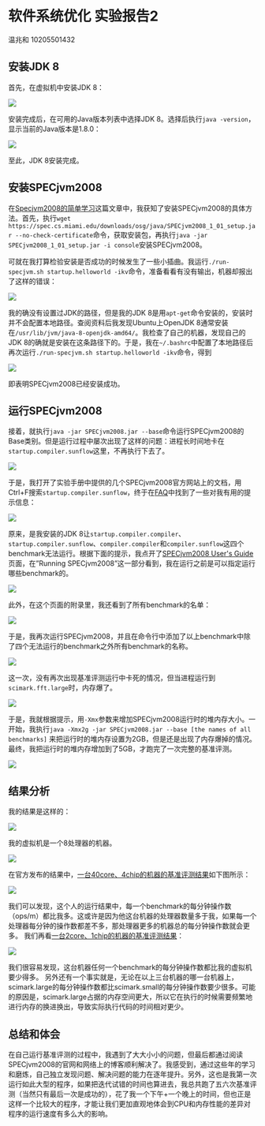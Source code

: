 # 软件系统优化 实验报告2
温兆和 10205501432
## 安装JDK 8
首先，在虚拟机中安装JDK 8：

![](./img/P1.png)

安装完成后，在可用的Java版本列表中选择JDK 8。选择后执行`java -version`，显示当前的Java版本是1.8.0：

![](./img/P2.png)

至此，JDK 8安装完成。

## 安装SPECjvm2008
在[Specjvm2008的简单学习](https://blog.51cto.com/u_11529070/6132431)这篇文章中，我获知了安装SPECjvm2008的具体方法。首先，执行`wget https://spec.cs.miami.edu/downloads/osg/java/SPECjvm2008_1_01_setup.jar --no-check-certificate`命令，获取安装包，再执行`java -jar SPECjvm2008_1_01_setup.jar -i console`安装SPECjvm2008。

可就在我打算检验安装是否成功的时候发生了一些小插曲。我运行`./run-specjvm.sh startup.helloworld -ikv`命令，准备看看有没有输出，机器却报出了这样的错误：

![](./img/P3.png)

我的确没有设置过JDK的路径，但是我的JDK 8是用`apt-get`命令安装的，安装时并不会配置本地路径。查阅资料后我发现Ubuntu上OpenJDK 8通常安装在`/usr/lib/jvm/java-8-openjdk-amd64/`。我检查了自己的机器，发现自己的JDK 8的确就是安装在这条路径下的。于是，我在`~/.bashrc`中配置了本地路径后再次运行`./run-specjvm.sh startup.helloworld -ikv`命令，得到

![](./img/P4.png)

即表明SPECjvm2008已经安装成功。

## 运行SPECjvm2008
接着，就执行`java -jar SPECjvm2008.jar --base`命令运行SPECjvm2008的Base类别。但是运行过程中屡次出现了这样的问题：进程长时间地卡在`startup.compiler.sunflow`这里，不再执行下去了。

![](./img/P5.png)

于是，我打开了实验手册中提供的几个SPECjvm2008官方网站上的文档，用Ctrl+F搜索`startup.compiler.sunflow`，终于在[FAQ](https://www.spec.org/jvm2008/docs/FAQ.html)中找到了一些对我有用的提示信息：

![](./img/P6.png)

原来，是我安装的JDK 8让`startup.compiler.compiler`、`startup.compiler.sunflow`、`compiler.compiler`和`compiler.sunflow`这四个benchmark无法运行。根据下面的提示，我点开了[SPECjvm2008 User's Guide](https://www.spec.org/jvm2008/docs/UserGuide.html)页面，在”Running SPECjvm2008”这一部分看到，我在运行之前是可以指定运行哪些benchmark的。

![](./img/P7.png)

此外，在这个页面的附录里，我还看到了所有benchmark的名单：

![](./img/P8.png)

于是，我再次运行SPECjvm2008，并且在命令行中添加了以上benchmark中除了四个无法运行的benchmark之外所有benchmark的名称。

![](./img/P9.png)

这一次，没有再次出现基准评测运行中卡死的情况，但当进程运行到`scimark.fft.large`时，内存爆了。

![](./img/P10.png)

于是，我就根据提示，用`-Xmx`参数来增加SPECjvm2008运行时的堆内存大小。一开始，我执行`java -Xmx2g -jar SPECjvm2008.jar --base [the names of all benchmarks]`
来把运行时的堆内存设置为2GB，但是还是出现了内存爆掉的情况。最终，我把运行时的堆内存增加到了5GB，才跑完了一次完整的基准评测。

![](./img/P11.png)

## 结果分析
我的结果是这样的：

![](./img/P12.png)

我的虚拟机是一个8处理器的机器。

![](./img/P13.png)

在官方发布的结果中，[一台40core、4chip的机器的基准评测结果](https://www.spec.org/jvm2008/results/res2015q3/jvm2008-20150823-00019.base/SPECjvm2008.base.html)如下图所示：

![](./img/P14.png)

我们可以发现，这个人的运行结果中，每一个benchmark的每分钟操作数（ops/m）都比我多。这或许是因为他这台机器的处理器数量多于我，如果每一个处理器每分钟的操作数都差不多，那处理器更多的机器总的每分钟操作数就会更多。
我们再看[一台2core、1chip的机器的基准评测结果](https://www.spec.org/jvm2008/results/res2009q4/jvm2008-20091021-00007.peak/SPECjvm2008.peak.html)：

![](./img/P15.png)

我们很容易发现，这台机器任何一个benchmark的每分钟操作数都比我的虚拟机要少得多。
另外还有一个事实就是，无论在以上三台机器的哪一台机器上，scimark.large的每分钟操作数都比scimark.small的每分钟操作数要少很多。可能的原因是，scimark.large占据的内存空间更大，所以它在执行的时候需要频繁地进行内存的换进换出，导致实际执行代码的时间相对更少。

## 总结和体会
在自己运行基准评测的过程中，我遇到了大大小小的问题，但最后都通过阅读SPECjvm2008的官网和网络上的博客顺利解决了。我感受到，通过这些年的学习和磨炼，自己独立发现问题、解决问题的能力在逐年提升。另外，这也是我第一次运行如此大型的程序，如果把迭代试错的时间也算进去，我总共跑了五六次基准评测（当然只有最后一次是成功的），花了我一个下午+一个晚上的时间，但也正是这样一个比较大的程序，才能让我们更加直观地体会到CPU和内存性能的差异对程序的运行速度有多么大的影响。

